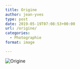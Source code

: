 ```yaml
---
title: Origine
author: jean-yves
type: post
date: 2019-05-19T07:08:53+00:00
url: /origine/
categories:
  - Photographie
format: image

---
```

![Origine](./dsc3938-modifier.jpg)
